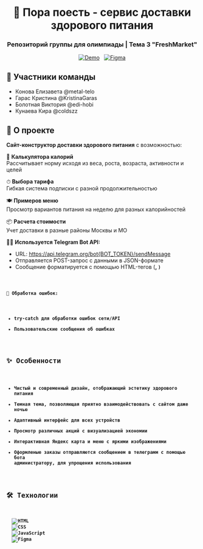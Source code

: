 <div align="center">
  <h1>🥗 Пора поесть - сервис доставки здорового питания</h1>
  <h3>Репозиторий группы для олимпиады | Тема 3 "FreshMarket"</h3>
  
   [![Demo](https://img.shields.io/badge/ПОСМОТРЕТЬ_САЙТ-64D370?style=for-the-badge&logoColor=white&color=64D370&labelColor=64D370&logo=rocket)](https://metal-telo.github.io/Site-Pora-poest-/)
  &nbsp;
  [![Figma](https://img.shields.io/badge/FIGMA_МАКЕТ-64D370?style=for-the-badge&logoColor=white&color=64D370&labelColor=64D370&logo=figma)](https://www.figma.com/design/evOxCfoB6sAEwJIiAsfHf4/%D0%9F%D1%80%D0%B0%D0%B2%D0%B8%D0%BB%D1%8C%D0%BD%D0%BE%D0%B5-%D0%BF%D0%B8%D1%82%D0%B0%D0%BD%D0%B8%D0%B5-%D0%B4%D0%BB%D1%8F-%D0%BE%D0%BB%D0%B8%D0%BC%D0%BF%D0%B8%D0%B0%D0%B4%D1%8B?node-id=51-2&t=lJFGelht1yGE4K15-1)
</div>

## 👥 Участники команды
- Конова Елизавета @metal-telo
- Гарас Кристина @KristinaGaras
- Болотная Виктория @edi-hobi
- Кунаева Кира @coldszz

## 🍏 О проекте
**Сайт-конструктор доставки здорового питания** с возможностью:

🥬 **Калькулятора калорий**  
Рассчитывает норму исходя из веса, роста, возраста, активности и целей

⏱ **Выбора тарифа**  
Гибкая система подписки с разной продолжительностью

🍽 **Примеров меню**  
Просмотр вариантов питания на неделю для разных калорийностей

📦 **Расчета стоимости**  
Учет доставки в разные районы Москвы и МО

🧞‍♂️ **Используется Telegram Bot API:**

- URL: https://api.telegram.org/bot{BOT_TOKEN}/sendMessage
- Отправляется POST-запрос с данными в JSON-формате
- Сообщение форматируется с помощью HTML-тегов (<b>, <code>)

🫧 **Обработка ошибок:**

- try-catch для обработки ошибок сети/API
- Пользовательские сообщения об ошибках

## ✨ Особенности

- Чистый и современный дизайн, отображающий эстетику здорового питания
- Темная тема, позволяющая приятно взаимодействовать с сайтом даже ночью
- Адаптивный интерфейс для всех устройств
- Просмотр различных акций с визуализацией экономии
- Интерактивная Яндекс карта и меню с яркими изображениями
- Оформленые заказы отправляются сообщением в телеграмм c помощью бота администратору, для упрощения использования 


## 🛠 Технологии
<div>
  <img src="https://img.shields.io/badge/HTML5-E34F26?style=for-the-badge&logo=html5&logoColor=white" alt="HTML">
  <img src="https://img.shields.io/badge/CSS3-1572B6?style=for-the-badge&logo=css3&logoColor=white" alt="CSS">
  <img src="https://img.shields.io/badge/JavaScript-F7DF1E?style=for-the-badge&logo=javascript&logoColor=black" alt="JavaScript">
  <img src="https://img.shields.io/badge/Figma-F24E1E?style=for-the-badge&logo=figma&logoColor=white" alt="Figma">
</div>
